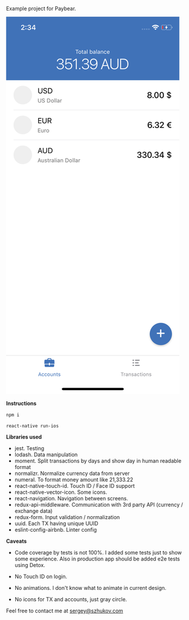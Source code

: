 Example project for Paybear. 

![screen](img/screen.png)

**Instructions**

```shell
npm i
```

```shell
react-native run-ios
```



**Libraries used**

- jest. Testing
- lodash. Data manipulation
- moment. Split transactions by days and show day in human readable format
- normalizr. Normalize currency data from server
- numeral. To format money amount like 21,333.22
- react-native-touch-id. Touch ID / Face ID support
- react-native-vector-icon. Some icons.
- react-navigation. Navigation between screens.
- redux-api-middleware. Communication with 3rd party API (currency / exchange data)
- redux-form. Input validation / normalization
- uuid. Each TX having unique UUID
- eslint-config-airbnb. Linter config

**Caveats**

- Code coverage by tests is not 100%. I added some tests just to show some experience. Also in production app should be added e2e tests using Detox.

- No Touch ID on login.

- No animations. I don't know what to animate in current design.

- No icons for TX and accounts, just gray circle. 

  

Feel free to contact me at sergey@szhukov.com